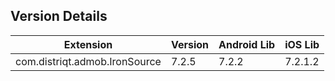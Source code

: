 ## Version Details

| Extension | Version | Android Lib | iOS Lib |
| --- | --- | --- | --- |
| com.distriqt.admob.IronSource | 7.2.5 | 7.2.2 | 7.2.1.2 |
